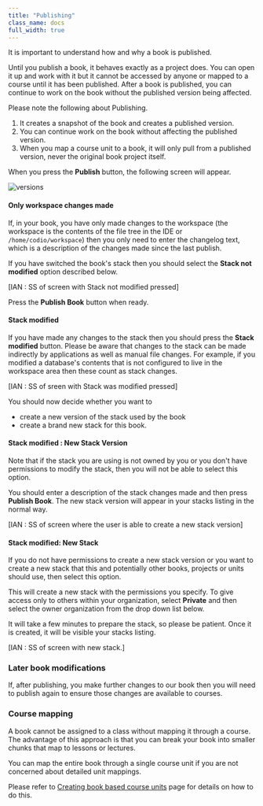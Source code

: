 ```yaml
---
title: "Publishing"
class_name: docs
full_width: true
---
```


It is important to understand how and why a book is published.

Until you publish a book, it behaves exactly as a project does. You can open it up and work with it but it cannot be accessed by anyone or mapped to a course until it has been published. After a book is published, you can continue to work on the book without the published version being affected.

Please note the following about Publishing.

1. It creates a snapshot of the book and creates a published version. 
1. You can continue work on the book without affecting the published version.
1. When you map a course unit to a book, it will only pull from a published version, never the original book project itself.

When you press the **Publish** button, the following screen will appear. 

<img alt="versions" src="/img/docs/book_publish.png" class="simple"/>


#### Only workspace changes made
If, in your book, you have only made changes to the workspace (the workspace is the contents of the file tree in the IDE or `/home/codio/workspace`) then you only need to enter the changelog text, which is a description of the changes made since the last publish.

If you have switched the book's stack then you should select the **Stack not modified** option described below.

[IAN : SS of screen with Stack not modified pressed]

Press the **Publish Book** button when ready.

#### Stack modified
If you have made any changes to the stack then you should press the **Stack modified** button. Please be aware that changes to the stack can be made indirectly by applications as well as manual file changes. For example, if you modified a database's contents that is not configured to live in the workspace area then these count as stack changes.

[IAN : SS of sreen with Stack was modified pressed]

You should now decide whether you want to 

- create a new version of the stack used by the book
- create a brand new stack for this book. 

#### Stack modified : New Stack Version
Note that if the stack you are using is not owned by you or you don't have permissions to modify the stack, then you will not be able to select this option.

You should enter a description of the stack changes made and then press **Publish Book**. The new stack version will appear in your stacks listing in the normal way.

[IAN : SS of screen where the user is able to create a new stack version]

#### Stack modified: New Stack
If you do not have permissions to create a new stack version or you want to create a new stack that this and potentially other books, projects or units should use, then select this option.

This will create a new stack with the permissions you specify. To give access only to others within your organization, select **Private** and then select the owner organization from the drop down list below.

It will take a few minutes to prepare the stack, so please be patient. Once it is created, it will be visible your stacks listing. 

[IAN : SS of screen with new stack.]


### Later book modifications
If, after publishing, you make further changes to our book then you will need to publish again to ensure those changes are available to courses.


### Course mapping
A book cannot be assigned to a class without mapping it through a course. The advantage of this approach is that you can break your book into smaller chunks that map to lessons or lectures. 

You can map the entire book through a single course unit if you are not concerned about detailed unit mappings.

Please refer to [Creating book based course units](/docs/content/authoring/book/unit-book) page for details on how to do this. 


